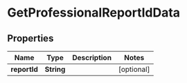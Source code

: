 

# GetProfessionalReportIdData


## Properties

Name | Type | Description | Notes
------------ | ------------- | ------------- | -------------
**reportId** | **String** |  |  [optional]



